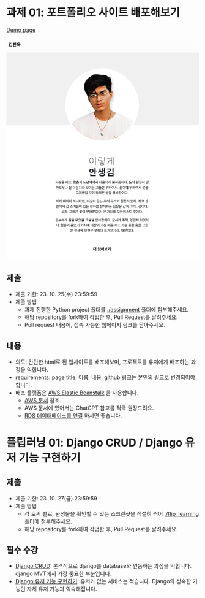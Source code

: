 # 과제 01: 포트폴리오 사이트 배포해보기
[Demo page](https://portfolio-project-narayo9.onrender.com/)

![이미지](./resources/portfolio_website.png)

## 제출
- 제출 기한: 23. 10. 25(수) 23:59:59
- 제출 방법
  - 과제 진행한 Python project 폴더를 [./assignment](./assignment/) 폴더에 첨부해주세요.
  - 해당 repository를 fork하여 작업한 후, Pull Request를 날려주세요.
  - Pull request 내용에, 접속 가능한 웹페이지 링크를 담아주세요.

## 내용
- 의도: 간단한 html로 된 웹사이트를 배포해보며, 프로젝트를 유저에게 배포하는 과정을 익힙니다.
- requirements: page title, 이름, 내용, github 링크는 본인의 링크로 변경되어야 합니다.
- 배포 플랫폼은 [AWS Elastic Beanstalk]() 을 사용합니다.
  - [AWS 문서](https://docs.aws.amazon.com/ko_kr/elasticbeanstalk/latest/dg/create-deploy-python-django.html) 참조. 
  - AWS 문서에 있어서는 ChatGPT 참고를 적극 권장드려요.
  - [RDS 데이터베이스를 연결](https://docs.aws.amazon.com/ko_kr/elasticbeanstalk/latest/dg/create-deploy-python-rds.html) 하시면 좋습니다.

# 플립러닝 01: Django CRUD / Django 유저 기능 구현하기

## 제출
- 제출 기한: 23. 10. 27(금) 23:59:59
- 제출 방법
  - 각 토픽 별로, 완성물을 확인할 수 있는 스크린샷을 적절히 찍어 [./flip_learning](./flip_learning/) 폴더에 첨부해주세요.
  - 해당 repository를 fork하여 작업한 후, Pull Request를 날려주세요.

## 필수 수강
- [Django CRUD](https://www.codeit.kr/topics/django-crud?pathSlug=django-web-development&categoryId=): 본격적으로 django를 database와 연동하는 과정을 익힙니다. django MVT에서 가장 중요한 부분입니다.
- [Django 유저 기능 구현하기](https://www.codeit.kr/topics/django-user-system?pathSlug=django-web-development&categoryId=): 유저가 없는 서비스는 적습니다. Django의 성숙한 기능인 자체 유저 기능과 익숙해집니다.
